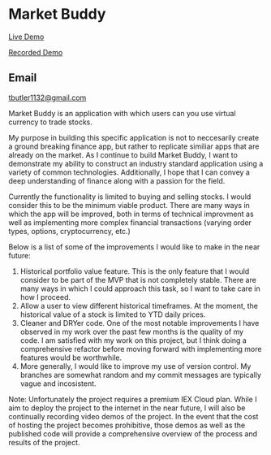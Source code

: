 # Market Buddy  

[Live Demo](https://eloquent-hamilton-1cc3f5.netlify.app)

[Recorded Demo](https://youtu.be/AgCsgbkwLh0)

## Email
tbutler1132@gmail.com
  
  Market Buddy is an application with which users can you use virtual currency to trade stocks. 

  My purpose in building this specific application is not to neccesarily create a ground breaking finance app, but rather to replicate similiar apps that are already on the market. As I continue to build Market Buddy, I want to demonstrate my ability to construct an industry standard application using a variety of common technologies. Additionally, I hope that I can convey a deep understanding of finance along with a passion for the field.

  Currently the functionality is limited to buying and selling stocks. I would consider this to be the minimum viable product. There are many ways in which the app will be improved, both in terms of technical improvment as well as implementing more complex financial transactions (varying order types, options, cryptocurrency, etc.)
  
 Below is a list of some of the improvements I would like to make in the near future:

1. Historical portfolio value feature. This is the only feature that I would consider to be part of the MVP that is not completely stable. There are many ways in which I could approach this task, so I want to take care in how I proceed.
2. Allow a user to view different historical timeframes. At the moment, the historical value of a stock is limited to YTD daily prices.
3. Cleaner and DRYer code. One of the most notable improvements I have observed in my work over the past few months is the quality of my code. I am satisfied with my work on this project, but I think doing a comprehensive refactor before moving forward with implementing more features would be worthwhile.
4. More generally, I would like to improve my use of version control. My branches are somewhat random and my commit messages are typically vague and incosistent.


Note: Unfortunately the project requires a premium IEX Cloud plan. While I aim to deploy the project to the internet in the near future, I will also be continually recording video demos of the project. In the event that the cost of hosting the project becomes prohibitive, those demos as well as the published code will provide a comprehensive overview of the process and results of the project.

